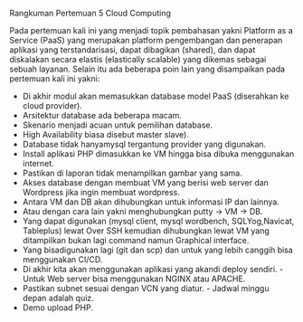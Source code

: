 Rangkuman Pertemuan 5 Cloud Computing

Pada pertemuan kali ini yang menjadi topik pembahasan yakni Platform as a Service (PaaS) yang merupakan platform pengembangan dan penerapan
aplikasi yang terstandarisasi, dapat dibagikan (shared), dan dapat diskalakan secara elastis (elastically scalable) yang dikemas sebagai
sebuah layanan. Selain itu ada beberapa poin lain yang disampaikan pada pertemuan kali ini yakni: 
- Di akhir modul akan memasukkan database model PaaS (diserahkan ke cloud provider).
- Arsitektur database ada beberapa macam. 
- Skenario menjadi acuan untuk pemilihan database. 
- High Availability biasa disebut master slave). 
- Database tidak hanyamysql tergantung provider yang digunakan. 
- Install aplikasi PHP dimasukkan ke VM hingga bisa dibuka menggunakan internet. 
- Pastikan di laporan tidak menampilkan gambar yang sama. 
- Akses database dengan membuat VM yang berisi web server dan Wordpress jika ingin membuat wordpress. 
- Antara VM dan DB akan dihubungkan untuk informasi IP dan lainnya. 
- Atau dengan cara lain yakni menghubungkan putty -> VM -> DB. 
- Yang dapat digunakan (mysql client, mysql wordbench, SQLYog,Navicat, Tableplus) lewat Over SSH kemudian 
  dihubungkan lewat VM yang ditampilkan bukan lagi command namun Graphical interface. 
- Yang bisadigunakan lagi (git dan scp) dan untuk yang lebih canggih bisa menggunakan CI/CD. 
- Di akhir kita akan menggunakan aplikasi yang akandi deploy sendiri. - Untuk Web server bisa menggunakan NGINX atau APACHE. 
- Pastikan subnet sesuai dengan VCN yang diatur. - Jadwal minggu depan adalah quiz. 
- Demo upload PHP.
